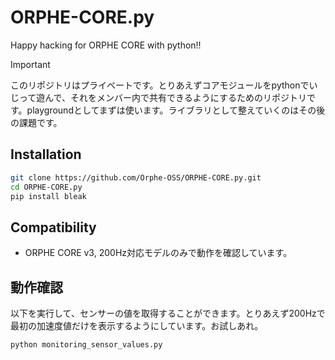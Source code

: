# ORPHE-CORE.py
Happy hacking for ORPHE CORE with python!!


> [!IMPORTANT]
> このリポジトリはプライベートです。とりあえずコアモジュールをpythonでいじって遊んで、それをメンバー内で共有できるようにするためのリポジトリです。playgroundとしてまずは使います。ライブラリとして整えていくのはその後の課題です。

## Installation
```bash
git clone https://github.com/Orphe-OSS/ORPHE-CORE.py.git
cd ORPHE-CORE.py
pip install bleak
```
## Compatibility
 * ORPHE CORE v3, 200Hz対応モデルのみで動作を確認しています。
## 動作確認
以下を実行して、センサーの値を取得することができます。とりあえず200Hzで最初の加速度値だけを表示するようにしています。お試しあれ。
```bash
python monitoring_sensor_values.py
```